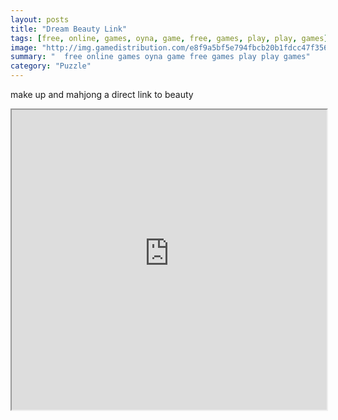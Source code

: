 ```yaml
---
layout: posts
title: "Dream Beauty Link"
tags: [free, online, games, oyna, game, free, games, play, play, games]
image: "http://img.gamedistribution.com/e8f9a5bf5e794fbcb20b1fdcc47f3568.jpg"
summary: "  free online games oyna game free games play play games"
category: "Puzzle"
---
```


make up and mahjong a direct link to beauty

<iframe width="100%" height="480px;" src="http://flash.gamedistribution.com?game=e8f9a5bf5e794fbcb20b1fdcc47f3568"></iframe>